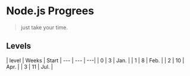 # Node.js Progrees
> just take your time.
## Levels
| level | Weeks | Start | --- | --- | ---|
| 0     | 3     | Jan.  |
| 1     | 8     | Feb.  |
| 2     | 10    | Apr.  |
| 3     | 11    | Jul.  |


